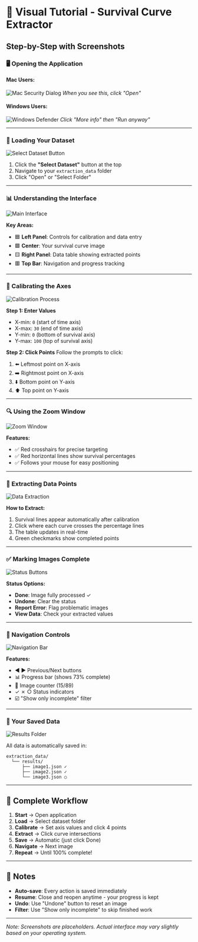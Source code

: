 # 📸 Visual Tutorial - Survival Curve Extractor

## Step-by-Step with Screenshots

### 🖥️ Opening the Application

#### Mac Users:
![Mac Security Dialog](screenshots/mac-security.png)
*When you see this, click "Open"*

#### Windows Users:
![Windows Defender](screenshots/windows-defender.png)
*Click "More info" then "Run anyway"*

---

### 📂 Loading Your Dataset

![Select Dataset Button](screenshots/select-dataset.png)
1. Click the **"Select Dataset"** button at the top
2. Navigate to your `extraction_data` folder
3. Click "Open" or "Select Folder"

---

### 📊 Understanding the Interface

![Main Interface](screenshots/main-interface.png)

**Key Areas:**
- 🟦 **Left Panel**: Controls for calibration and data entry
- 🟩 **Center**: Your survival curve image
- 🟨 **Right Panel**: Data table showing extracted points
- 🟥 **Top Bar**: Navigation and progress tracking

---

### 📏 Calibrating the Axes

![Calibration Process](screenshots/calibration.png)

**Step 1: Enter Values**
- X-min: `0` (start of time axis)
- X-max: `30` (end of time axis)
- Y-min: `0` (bottom of survival axis)
- Y-max: `100` (top of survival axis)

**Step 2: Click Points**
Follow the prompts to click:
1. ⬅️ Leftmost point on X-axis
2. ➡️ Rightmost point on X-axis
3. ⬇️ Bottom point on Y-axis
4. ⬆️ Top point on Y-axis

---

### 🔍 Using the Zoom Window

![Zoom Window](screenshots/zoom-window.png)

**Features:**
- ✅ Red crosshairs for precise targeting
- ✅ Red horizontal lines show survival percentages
- ✅ Follows your mouse for easy positioning

---

### 📍 Extracting Data Points

![Data Extraction](screenshots/data-extraction.png)

**How to Extract:**
1. Survival lines appear automatically after calibration
2. Click where each curve crosses the percentage lines
3. The table updates in real-time
4. Green checkmarks show completed points

---

### ✅ Marking Images Complete

![Status Buttons](screenshots/status-buttons.png)

**Status Options:**
- **Done**: Image fully processed ✓
- **Undone**: Clear the status
- **Report Error**: Flag problematic images
- **View Data**: Check your extracted values

---

### 🧭 Navigation Controls

![Navigation Bar](screenshots/navigation.png)

**Features:**
- ◀️ ▶️ Previous/Next buttons
- 📊 Progress bar (shows 73% complete)
- 🔢 Image counter (15/89)
- ✓ ✗ ○ Status indicators
- ☑️ "Show only incomplete" filter

---

### 💾 Your Saved Data

![Results Folder](screenshots/results-folder.png)

All data is automatically saved in:
```
extraction_data/
  └── results/
      ├── image1.json ✓
      ├── image2.json ✓
      └── image3.json ○
```

---

## 🎯 Complete Workflow

1. **Start** → Open application
2. **Load** → Select dataset folder
3. **Calibrate** → Set axis values and click 4 points
4. **Extract** → Click curve intersections
5. **Save** → Automatic (just click Done)
6. **Navigate** → Next image
7. **Repeat** → Until 100% complete!

---

## 📝 Notes

- **Auto-save**: Every action is saved immediately
- **Resume**: Close and reopen anytime - your progress is kept
- **Undo**: Use "Undone" button to reset an image
- **Filter**: Use "Show only incomplete" to skip finished work

---

*Note: Screenshots are placeholders. Actual interface may vary slightly based on your operating system.*